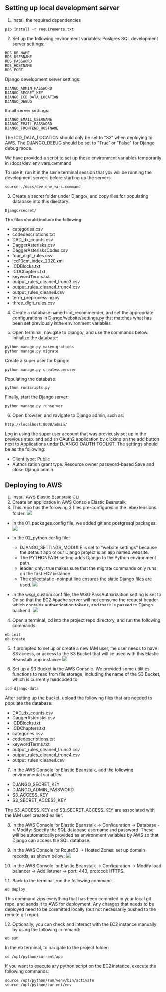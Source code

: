 ## Setting up local development server

1. Install the required dependencies
```
pip install -r requirements.txt
```

2. Set up the following environment variables:
Postgres SQL development server settings:
```
RDS_DB_NAME
RDS_USERNAME
RDS_PASSWORD
RDS_HOSTNAME
RDS_PORT
```
Django development server settings:
```
DJANGO_ADMIN_PASSWORD
DJANGO_SECRET_KEY
DJANGO_ICD_DATA_LOCATION
DJANGO_DEBUG
```
Email server settings:
```
DJANGO_EMAIL_USERNAME
DJANGO_EMAIL_PASSWORD
DJANGO_FRONTEND_HOSTNAME
```
The ICD_DATA_LOCATION should only be set to "S3" when deploying to AWS.
The DJANGO_DEBUG should be set to "True" or "False" for Django debug mode.

We have provided a script to set up these environment variables temporarily in /docs/dev_env_vars.command

To use it, run it in the same terminal session that you will be running the development servers before starting up the servers:
```
source ./docs/dev_env_vars.command
```

3. Create a secret folder under Django/, and copy files for populating database into this directory: 
```
Django/secret/
```
The files should include the following:
- categories.csv
- codedescriptions.txt
- DAD_dx_counts.csv
- DaggerAsterisks.csv
- DaggerAsterisksCodes.csv
- four_digit_rules.csv
- icd10cm_index_2020.xml
- ICDBlocks.txt
- ICDChapters.txt
- keywordTerms.txt
- output_rules_cleaned_trunc3.csv
- output_rules_cleaned_trunc4.csv
- output_rules_cleaned.csv
- term_preprocessing.py
- three_digit_rules.csv

4. Create a database named icd_recommender, and set the appropriate configurations in Django/website/settings.py that matches what has been set previously inthe environment variables.

5. Open terminal, navigate to Django/, and use the commands below.
Initialize the database:
```
python manage.py makemigrations
python manage.py migrate
```
Create a super user for Django:
```
python manage.py createsuperuser
```
Populating the database:
```
python runScripts.py
```
Finally, start the Django server:
```
python manage.py runserver
```

6. Open browser, and navigate to Django admin, such as:
```
http://localhost:8000/admin/
```
Log in using the super user account that was previously set up in the previous step, and add an OAuth2 application by clicking on the add button next to Applications under DJANGO OAUTH TOOLKIT. The settings should be as the following:
- Client type: Public
- Authorization grant type: Resource owner password-based
Save and close Django admin.

## Deploying to AWS

1. Install AWS Elastic Beanstalk CLI
2. Create an application in AWS Console Elastic Beanstalk
3. This repo has the following 3 files pre-configured in the .ebextensions folder:
![](docs/Picture1.png)

- In the 01_packages.config file, we added git and postgresql packages:
![](docs/Picture2.png)

- In the 02_python.config file: 
    - DJANGO_SETTINGS_MODULE is set to “website.settings” because the default app of our Django project is an app named website.
    - The PYTHONPATH setting adds Django to the Python environment path.
    - leader_only: true makes sure that the migrate commands only runs on the first EC2 instance.
    - The collectstatic –noinput line ensures the static Django files are used.
![](docs/Picture3.png)

- In the wsgi_custom.conf file, the WSGIPassAuthorization setting is set to On so that the EC2 Apache server will not consume the request header which contains authentication tokens, and that it is passed to Django backend.
![](docs/Picture4.png)

4. Open a terminal, cd into the project repo directory, and run the following commands:

```
eb init
eb create
```

5. If prompted to set up or create a new IAM user, the user needs to have S3 access, or access to the S3 Bucket that will be used with this Elastic Beanstalk app instance:
![](docs/Picture5.png)

6. Set up a S3 Bucket in the AWS Console. We provided some utilities functions to read from file storage, including the name of the S3 Bucket, which is currently hardcoded to:
```
icd-django-data
```
After setting up the bucket, upload the following files that are needed to populate the database:
- DAD_dx_counts.csv
- DaggerAsterisks.csv
- ICDBlocks.txt
- ICDChapters.txt
- categories.csv
- codedescriptions.txt
- keywordTerms.txt
- output_rules_cleaned_trunc3.csv
- output_rules_cleaned_trunc4.csv
- output_rules_cleaned.csv

7. In the AWS Console for Elastic Beanstalk, add the following environmental variables:
- DJANGO_SECRET_KEY
- DJANGO_ADMIN_PASSWORD
- S3_ACCESS_KEY
- S3_SECRET_ACCESS_KEY

The S3_ACCESS_KEY and S3_SECRET_ACCESS_KEY are associated with the IAM user created earlier.

8. In the AWS Console for Elastic Beanstalk -> Configuration -> Database -> Modify: Specify the SQL database username and password. These will be automatically provided as environment variables by AWS so that Django can access the SQL database.

9. In the AWS Console for Route53 -> Hosted Zones: set up domain records, as shown below:
![](docs/Picture6.png)

10. In the AWS Console for Elastic Beanstalk -> Configuration -> Modify load balancer -> Add listener -> port: 443, protocol: HTTPS.

11. Back to the terminal, run the following command:
```
eb deploy
```
This command zips everything that has been commited in your local git repo, and sends it to AWS for deployment. Any changes that needs to be deployed need to be committed locally (but not necessarily pushed to the remote git repo).

12. Optionally, you can check and interact with the EC2 instance manually by using the following command:
```
eb ssh
```
In the eb terminal, to navigate to the project folder:
```
cd /opt/python/current/app
```
If you want to execute any python script on the EC2 instance, execute the following commands:
```
source /opt/python/run/venv/bin/activate
source /opt/python/current/env
```
